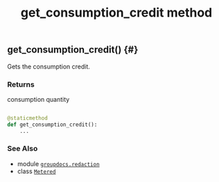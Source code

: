 ﻿---
title: get_consumption_credit method
second_title: GroupDocs.Redaction for Python via .NET API References
description: 
type: docs
weight: 20
url: /groupdocs.redaction/metered/get_consumption_credit/
is_root: false
---

## get_consumption_credit() {#}

Gets the consumption credit.


### Returns 


consumption quantity


```python

@staticmethod
def get_consumption_credit():
    ...
```





### See Also
* module [`groupdocs.redaction`](../../)
* class [`Metered`](/redaction/python-net/groupdocs.redaction/metered)
